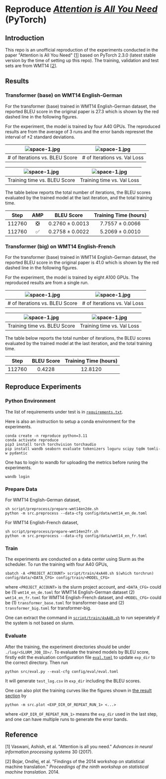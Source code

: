 # Reproduce [*Attention is All You Need*](https://proceedings.neurips.cc/paper/2017/file/3f5ee243547dee91fbd053c1c4a845aa-Paper.pdf) (PyTorch)

## Introduction

This repo is an unofficial reproduction of the experiments conducted in the paper "Attention is All You Need" [[1](#reference)] based on PyTorch 2.3.0 (latest stable version by the time of setting up this repo). The training, validation and test sets are from WMT14 [[2](#reference)].

## Results

### Transformer (base) on WMT14 English-German

For the transformer (base) trained in WMT14 English-German dataset, the reported BLEU score in the original paper is 27.3 which is shown by the red dashed line in the following figures.

For the experiment, the model is trained by four A40 GPUs. The reproduced results are from the average of 3 runs and the error bands represnet the interval of $\pm2$ standard deviations.

| ![space-1.jpg](./doc/transformer-base_en-de/step_vs_bleu.png) | ![space-1.jpg](./doc/transformer-base_en-de/step_vs_valloss.png)
|:--:| :--: |
| # of Iterations vs. BLEU Score | # of Iterations vs. Val Loss |

| ![space-1.jpg](./doc/transformer-base_en-de/time_vs_bleu.png) | ![space-1.jpg](./doc/transformer-base_en-de/time_vs_valloss.png)
|:--:| :--: |
| Training time vs. BLEU Score | Training time vs. Val Loss |

The table below reports the total number of iterations, the BLEU scores evaluated by the trained model at the last iteration, and the total training time.

|  Step  |        AMP         |   BLEU Score    | Training Time (hours) |
|:------:|:------------------:|:---------------:|:---------------------:|
| 112760 | :negative_squared_cross_mark: | 0.2760 ± 0.0013 |    7.7557 ± 0.0066    |
| 112760 | :white_check_mark: | 0.2758 ± 0.0022 |    5.2069 ± 0.0010    |


### Transformer (big) on WMT14 English-French
For the transformer (base) trained in WMT14 English-German dataset, the reported BLEU score in the original paper is 41.0 which is shown by the red dashed line in the following figures.

For the experiment, the model is trained by eight A100 GPUs. The reproduced results are from a single run.

| ![space-1.jpg](./doc/transformer-big_en-fr/step_vs_bleu.png) | ![space-1.jpg](./doc/transformer-big_en-fr/step_vs_valloss.png)
|:--:| :--: |
| # of Iterations vs. BLEU Score | # of Iterations vs. Val Loss |

| ![space-1.jpg](./doc/transformer-big_en-fr/time_vs_bleu.png) | ![space-1.jpg](./doc/transformer-big_en-fr/time_vs_valloss.png)
|:--:| :--: |
| Training time vs. BLEU Score | Training time vs. Val Loss |

The table below reports the total number of iterations, the BLEU scores evaluated by the trained model at the last iteration, and the total training time.

|  Step  |    BLEU Score   | Training Time (hours) |
|:------:|:---------------:|:---------------------:|
| 112760 |     0.4228      |        12.8120        |


## Reproduce Experiments

### Python Environment

The list of requirements under test is in [`requirements.txt`](./requirements.txt).

Here is also an instruction to setup a conda environment for the experiments.

```
conda create -n reproduce python=3.11
conda activate reproduce
pip3 install torch torchvision torchaudio
pip install wandb seaborn evaluate tokenizers loguru scipy tqdm tomli-w pydantic
```

One has to login to wandb for uploading the metrics before runing the experiments.
```
wandb login
```

### Prepare Data

For WMT14 English-German dataset,
```
sh script/preprocess/prepare-wmt14en2de.sh
python -m src.preprocess --data-cfg config/data/wmt14_en_de.toml
```

For WMT14 English-French dataset,
```
sh script/preprocess/prepare-wmt14en2fr.sh
python -m src.preprocess --data-cfg config/data/wmt14_en_fr.toml
```

### Train

The experiments are conducted on a data center using Slurm as the scheduler. To run the training with four A40 GPUs, 

```
sbatch -A <PROJECT_ACCOUNT> script/train/4xA40.sh $(which torchrun) config/data/<DATA_CFG> config/train/<MODEL_CFG>
```
where `<PROJECT_ACCOUNT>` is the slurm project account, and `<DATA_CFG>` could be (1) `wmt14_en_de.toml` for WMT14 English-German dataset (2) `wmt14_en_fr.toml` for WMT14 English-French dataset, and `<MODEL_CFG>` could be (1) `transformer_base.toml` for transformer-base and (2) `transformer_big.toml` for transformer-big.

One can extract the command in [`script/train/4xA40.sh`](./script/train/4xA40.sh) to run seperately if the system is not based on slurm.

### Evaluate

After the training, the experiment directories should be under `./log/<SLURM_JOB_ID>/`. To evaluate the trained models by BLEU score, firstly edit the evaluation configuration file [`eval.toml`](./config/eval/eval.toml) to update `exp_dir` to the correct directory. Then run
```
python src/eval.py --eval-cfg config/eval/eval.toml
```
It will generate `test_log.csv` in `exp_dir` including the BLEU scores.

One can also plot the training curves like the figures shown in [the result section](#results) by
```
python -m src.plot <EXP_DIR_OF_REPEAT_RUN_1> <...>
```
where `<EXP_DIR_OF_REPEAT_RUN_1>` means the `exp_dir` used in the last step, and one can have multiple runs to generate the error bands.

## Reference

[1] Vaswani, Ashish, et al. "Attention is all you need." *Advances in neural information processing systems* 30 (2017).

[2] Bojar, Ondřej, et al. "Findings of the 2014 workshop on statistical machine translation." *Proceedings of the ninth workshop on statistical machine translation*. 2014.